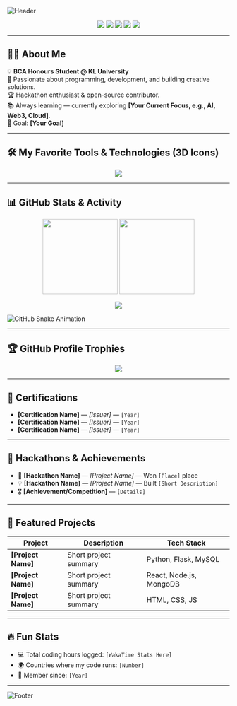 <!-- Animated Header -->
![Header](https://capsule-render.vercel.app/api?type=waving&color=gradient&height=250&section=header&text=Hi%20there!%20I'm%20[Your%20Name]%20👋&fontSize=45&fontAlign=50&fontColor=fff&animation=fadeIn)

<!-- Social Links -->
<p align="center">
  <a href="[Your LinkedIn URL]"><img src="https://img.shields.io/badge/LinkedIn-%230077B5.svg?&style=for-the-badge&logo=linkedin&logoColor=white" /></a>
  <a href="[Your GitHub URL]"><img src="https://img.shields.io/badge/GitHub-%23121011.svg?&style=for-the-badge&logo=github&logoColor=white" /></a>
  <a href="[Your Instagram URL]"><img src="https://img.shields.io/badge/Instagram-%23E4405F.svg?&style=for-the-badge&logo=instagram&logoColor=white" /></a>
  <a href="[Your Portfolio URL]"><img src="https://img.shields.io/badge/Portfolio-%23000000.svg?&style=for-the-badge&logo=firefox&logoColor=white" /></a>
  <a href="mailto:[Your Email]"><img src="https://img.shields.io/badge/Email-%23D14836.svg?&style=for-the-badge&logo=gmail&logoColor=white" /></a>
</p>

---

## 👨‍💻 About Me  
💡 **BCA Honours Student @ KL University**  
🚀 Passionate about programming, development, and building creative solutions.  
🏆 Hackathon enthusiast & open-source contributor.  
📚 Always learning — currently exploring **[Your Current Focus, e.g., AI, Web3, Cloud]**.  
🎯 Goal: **[Your Goal]**  

---

## 🛠 My Favorite Tools & Technologies (3D Icons)  
<p align="center">
  <img src="https://skillicons.dev/icons?i=python,java,cpp,html,css,javascript,typescript,react,nodejs,express,bootstrap,tailwind,git,github,docker,linux,mysql,mongodb,postman,figma&theme=dark" />
</p>

---

## 📊 GitHub Stats & Activity  
<p align="center">
  <img src="https://github-readme-stats.vercel.app/api?username=[YourGitHubUsername]&show_icons=true&theme=radical&hide_border=true" height="170" />
  <img src="https://github-readme-streak-stats.herokuapp.com/?user=[YourGitHubUsername]&theme=radical&hide_border=true" height="170" />
</p>

<!-- Animated Contribution Graph -->
<p align="center">
  <img src="https://github-readme-activity-graph.vercel.app/graph?username=[YourGitHubUsername]&theme=github-compact" />
</p>

<!-- Snake Animation -->
![GitHub Snake Animation](https://github.com/[YourGitHubUsername]/[YourGitHubUsername]/blob/output/github-contribution-grid-snake.svg)

---

## 🏆 GitHub Profile Trophies  
<p align="center">
  <img src="https://github-profile-trophy.vercel.app/?username=[YourGitHubUsername]&theme=radical&no-frame=true&margin-w=15&margin-h=15" />
</p>

---

## 📜 Certifications  
- **[Certification Name]** — *[Issuer]* — `[Year]`  
- **[Certification Name]** — *[Issuer]* — `[Year]`  
- **[Certification Name]** — *[Issuer]* — `[Year]`  

---

## 🚀 Hackathons & Achievements  
- 🥇 **[Hackathon Name]** — *[Project Name]* — Won `[Place]` place  
- 💡 **[Hackathon Name]** — *[Project Name]* — Built `[Short Description]`  
- 🎖 **[Achievement/Competition]** — `[Details]`  

---

## 📂 Featured Projects  
| Project | Description | Tech Stack |
|---------|-------------|------------|
| **[Project Name]** | Short project summary | Python, Flask, MySQL |
| **[Project Name]** | Short project summary | React, Node.js, MongoDB |
| **[Project Name]** | Short project summary | HTML, CSS, JS |

---

## 🔥 Fun Stats  
- 💻 Total coding hours logged: `[WakaTime Stats Here]`  
- 🌍 Countries where my code runs: `[Number]`  
- 📅 Member since: `[Year]`  

---

<!-- Footer -->
![Footer](https://capsule-render.vercel.app/api?type=waving&color=gradient&height=120&section=footer)
